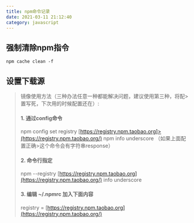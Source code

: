 ```yaml
---
title: npm命令记录
date: 2021-03-11 21:12:40
category: javascript
---
```


## 强制清除npm指令
```
npm cache clean -f
```

## 设置下载源
>
>镜像使用方法（三种办法任意一种都能解决问题，建议使用第三种，将配>置写死，下次用的时候配置还在）:
>#### 1. 通过config命令
>npm config set registry [https://registry.npm.taobao.org]>(https://registry.npm.taobao.org/) npm info underscore （如果上面配置正确>这个命令会有字符串response）
>
>#### 2. 命令行指定
>
>npm --registry [https://registry.npm.taobao.org](https://registry.npm.taobao.org/) info underscore
>
>#### 3. 编辑 ~/.npmrc 加入下面内容
>
>registry = [https://registry.npm.taobao.org](https://registry.npm.taobao.org/)

